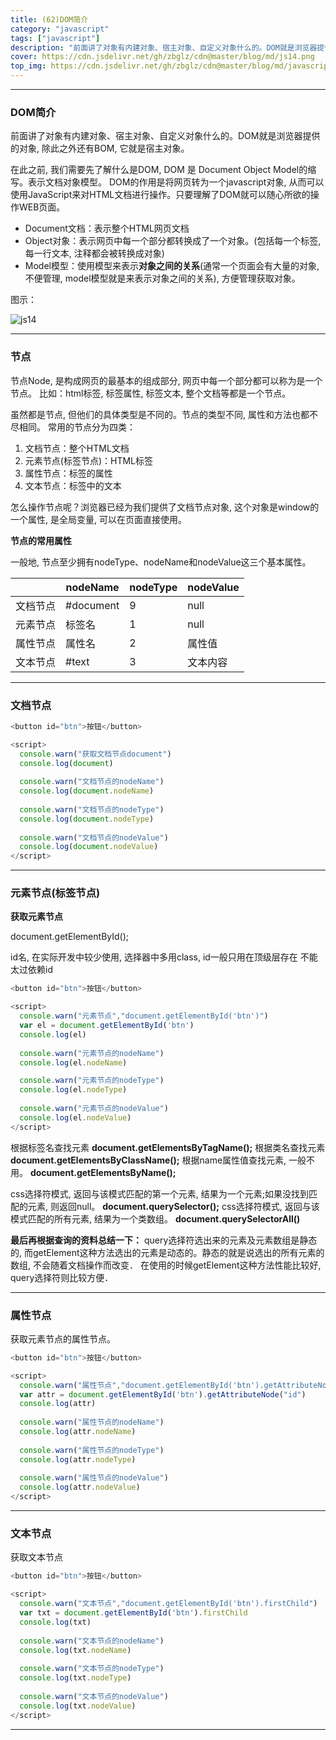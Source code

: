 ```yaml
---
title: (62)DOM简介
category: "javascript"
tags: ["javascript"]
description: "前面讲了对象有内建对象、宿主对象、自定义对象什么的。DOM就是浏览器提供的对象, 除此之外还有BOM, 它就是宿主对象。"
cover: https://cdn.jsdelivr.net/gh/zbglz/cdn@master/blog/md/js14.png
top_img: https://cdn.jsdelivr.net/gh/zbglz/cdn@master/blog/md/javascript.svg
---
```


***

### DOM简介

前面讲了对象有内建对象、宿主对象、自定义对象什么的。DOM就是浏览器提供的对象, 除此之外还有BOM, 它就是宿主对象。

在此之前, 我们需要先了解什么是DOM, DOM 是 Document Object Model的缩写。表示文档对象模型。
DOM的作用是将网页转为一个javascript对象, 从而可以使用JavaScript来对HTML文档进行操作。只要理解了DOM就可以随心所欲的操作WEB页面。

* Document文档：表示整个HTML网页文档
* Object对象：表示网页中每一个部分都转换成了一个对象。(包括每一个标签, 每一行文本, 注释都会被转换成对象)
* Model模型：使用模型来表示**对象之间的关系**(通常一个页面会有大量的对象, 不便管理, model模型就是来表示对象之间的关系), 方便管理获取对象。

图示：

![js14](https://cdn.jsdelivr.net/gh/zbglz/cdn@master/blog/md/js14.png)

***

### 节点

节点Node, 是构成网页的最基本的组成部分, 网页中每一个部分都可以称为是一个节点。
比如：html标签, 标签属性, 标签文本, 整个文档等都是一个节点。

虽然都是节点, 但他们的具体类型是不同的。节点的类型不同, 属性和方法也都不尽相同。
常用的节点分为四类：

1. 文档节点：整个HTML文档
2. 元素节点(标签节点)：HTML标签
3. 属性节点：标签的属性
4. 文本节点：标签中的文本

怎么操作节点呢？浏览器已经为我们提供了文档节点对象, 这个对象是window的一个属性, 是全局变量, 可以在页面直接使用。

**节点的常用属性**

一般地, 节点至少拥有nodeType、nodeName和nodeValue这三个基本属性。

|        | nodeName | nodeType | nodeValue |
|  ----  |   ----   |   ----   |   ----    |
| 文档节点  | #document |9 |null |
| 元素节点  | 标签名 |1 |null |
| 属性节点  | 属性名 |2 |属性值 |
| 文本节点  | #text |3 |文本内容 |


***

### 文档节点



```js html
<button id="btn">按钮</button>

<script>
  console.warn("获取文档节点document")
  console.log(document)
  
  console.warn("文档节点的nodeName")
  console.log(document.nodeName)
  
  console.warn("文档节点的nodeType")
  console.log(document.nodeType)
  
  console.warn("文档节点的nodeValue")
  console.log(document.nodeValue)
</script>
```

***

### 元素节点(标签节点)

**获取元素节点**

document.getElementById();

id名, 在实际开发中较少使用, 选择器中多用class, id一般只用在顶级层存在 不能太过依赖id

```js html
<button id="btn">按钮</button>

<script>
  console.warn("元素节点","document.getElementById('btn')")
  var el = document.getElementById('btn')
  console.log(el)
  
  console.warn("元素节点的nodeName")
  console.log(el.nodeName)

  console.warn("元素节点的nodeType")
  console.log(el.nodeType)
  
  console.warn("元素节点的nodeValue")
  console.log(el.nodeValue)
</script>
```

根据标签名查找元素
**document.getElementsByTagName();**
根据类名查找元素
**document.getElementsByClassName();**
根据name属性值查找元素, 一般不用。
**document.getElementsByName();**  

css选择符模式, 返回与该模式匹配的第一个元素, 结果为一个元素;如果没找到匹配的元素, 则返回null。
**document.querySelector();**
css选择符模式, 返回与该模式匹配的所有元素, 结果为一个类数组。
**document.querySelectorAll()**  

**最后再根据查询的资料总结一下：**
query选择符选出来的元素及元素数组是静态的, 而getElement这种方法选出的元素是动态的。静态的就是说选出的所有元素的数组, 不会随着文档操作而改变．
在使用的时候getElement这种方法性能比较好, query选择符则比较方便．

***

### 属性节点

获取元素节点的属性节点。

```js html
<button id="btn">按钮</button>

<script>      
  console.warn("属性节点","document.getElementById('btn').getAttributeNode('id')")
  var attr = document.getElementById('btn').getAttributeNode("id")
  console.log(attr)
  
  console.warn("属性节点的nodeName")
  console.log(attr.nodeName)
    
  console.warn("属性节点的nodeType")
  console.log(attr.nodeType)
  
  console.warn("属性节点的nodeValue")
  console.log(attr.nodeValue)
</script>
```

***

### 文本节点

获取文本节点

```js html
<button id="btn">按钮</button>

<script>
  console.warn("文本节点","document.getElementById('btn').firstChild")
  var txt = document.getElementById('btn').firstChild
  console.log(txt)
  
  console.warn("文本节点的nodeName")
  console.log(txt.nodeName)
    
  console.warn("文本节点的nodeType")
  console.log(txt.nodeType)
  
  console.warn("文本节点的nodeValue")
  console.log(txt.nodeValue)
</script>
```


***